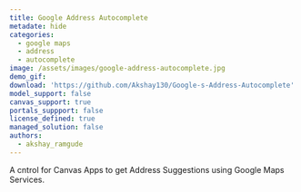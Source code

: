 ```yaml
---
title: Google Address Autocomplete
metadate: hide
categories:
  - google maps
  - address
  - autocomplete
image: /assets/images/google-address-autocomplete.jpg
demo_gif: 
download: 'https://github.com/Akshay130/Google-s-Address-Autocomplete'
model_support: false
canvas_support: true
portals_suppport: false
license_defined: true
managed_solution: false
authors:
  - akshay_ramgude
---
```

A cntrol for Canvas Apps to get Address Suggestions using Google Maps Services.

